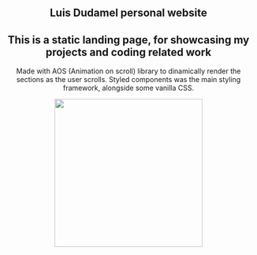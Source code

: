 <section id="header" align="center">
<h1>Luis Dudamel personal website</h1>

<h2>This is a static landing page, for showcasing my projects and coding related work</h2>


Made with AOS (Animation on scroll) library to dinamically render the sections as the user scrolls.
Styled components was the main styling framework, alongside some vanilla CSS.



<img src="https://media.giphy.com/media/DyY3RgK4aWH7k5jFyV/giphy.gif" width="300"/>
</section>
